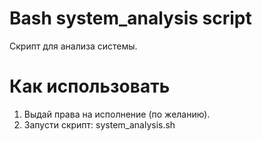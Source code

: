 # Bash system_analysis script

Cкрипт для анализа системы.

# Как использовать

1. Выдай права на исполнение (по желанию).
2. Запусти скрипт: system_analysis.sh
